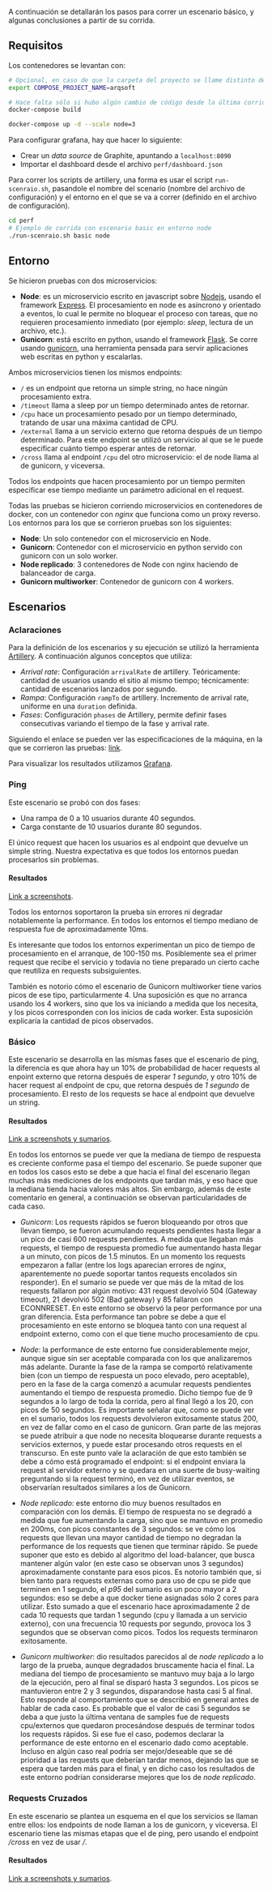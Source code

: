 A continuación se detallarán los pasos para correr un escenario básico, y algunas conclusiones a partir de su corrida.


## Requisitos

Los contenedores se levantan con:

```bash
# Opcional, en caso de que la carpeta del proyecto se llame distinto de arqsoft
export COMPOSE_PROJECT_NAME=arqsoft

# Hace falta sólo si hubo algún cambio de código desde la última corrida
docker-compose build

docker-compose up -d --scale node=3
```

Para configurar grafana, hay que hacer lo siguiente:

 - Crear un *data source* de Graphite, apuntando a `localhost:8090`
 - Importar el dashboard desde el archivo `perf/dashboard.json`

Para correr los scripts de artillery, una forma es usar el script `run-scenraio.sh`, pasandole el nombre del scenario (nombre del archivo de configuración) y el entorno en el que se va a correr (definido en el archivo de configuración).

```bash
cd perf
# Ejemplo de corrida con escenario basic en entorno node
./run-scenraio.sh basic node
```

## Entorno

Se hicieron pruebas con dos microservicios:

 - **Node**: es un microservicio escrito en javascript sobre [Nodejs](https://nodejs.org/en/), usando el framework [Express](https://expressjs.com/). El procesamiento en node es asíncrono y orientado a eventos, lo cual le permite no bloquear el proceso con tareas, que no requieren procesamiento inmediato (por ejemplo: *sleep*, lectura de un archivo, etc.).
 - **Gunicorn**: está escrito en python, usando el framework [Flask](http://flask.pocoo.org/). Se corre usando [gunicorn](https://gunicorn.org/), una herramienta pensada para servir aplicaciones web escritas en python y escalarlas.

Ambos microservicios tienen los mismos endpoints:

 - `/` es un endpoint que retorna un simple string, no hace ningún procesamiento extra.
 - `/timeout` llama a sleep por un tiempo determinado antes de retornar.
 - `/cpu` hace un procesamiento pesado por un tiempo determinado, tratando de usar una máxima cantidad de CPU.
 - `/external` llama a un servicio externo que retorna después de un tiempo determinado. Para este endpoint se utilizó un servicio al que se le puede especificar cuánto tiempo esperar antes de retornar.
 - `/cross` llama al endpoint `/cpu` del otro microservicio: el de node llama al de gunicorn, y viceversa.

Todos los endpoints que hacen procesamiento por un tiempo permiten especificar ese tiempo mediante un parámetro adicional en el request.

Todas las pruebas se hicieron corriendo microservicios en contenedores de docker, con un contenedor con *nginx* que funciona como un proxy reverso. Los entornos para los que se corrieron pruebas son los siguientes:

 - **Node**: Un solo contenedor con el microservicio en Node.
 - **Gunicorn**: Contenedor con el microservicio en python servido con gunicorn con un solo worker.
 - **Node replicado**: 3 contenedores de Node con nginx haciendo de balanceador de carga.
 - **Gunicorn multiworker**: Contenedor de gunicorn con 4 workers.


## Escenarios


### Aclaraciones

Para la definición de los escenarios y su ejecución se utilizó la herramienta [Artillery](https://artillery.io/). A continuación algunos conceptos que utiliza:

 - *Arrival rate*: Configuración `arrivalRate` de artillery. Teóricamente: cantidad de usuarios usando el sitio al mismo tiempo; técnicamente: cantidad de escenarios lanzados por segundo.
 - *Rampa*:  Configuración `rampTo` de artillery. Incremento de arrival rate, uniforme en una `duration` definida.
 - *Fases*: Configuración `phases` de Artillery, permite definir fases consecutivas variando el tiempo de la fase y arrival rate.

 Siguiendo el enlace se pueden ver las especificaciones de la máquina, en la que se corrieron las pruebas: [link](scenario_results.md#resultados-de-las-corridas).

 Para visualizar los resultados utilizamos [Grafana](https://grafana.com/).


### Ping

Este escenario se probó con dos fases:

 - Una rampa de 0 a 10 usuarios durante 40 segundos.
 - Carga constante de 10 usuarios durante 80 segundos.

El único request que hacen los usuarios es al endpoint que devuelve un simple string. Nuestra expectativa es que todos los entornos puedan procesarlos sin problemas.


#### Resultados

[Link a screenshots](scenario_results.md#ping).

Todos los entornos soportaron la prueba sin errores ni degradar notablemente la performance. En todos los entornos el tiempo mediano de respuesta fue de aproximadamente 10ms.

Es interesante que todos los entornos experimentan un pico de tiempo de procesamiento en el arranque, de 100-150 ms. Posiblemente sea el primer request que recibe el servicio y todavia no tiene preparado un cierto cache que reutiliza en requests subsiguientes.

También es notorio cómo el escenario de Gunicorn multiworker tiene varios picos de ese tipo, particularmente 4. Una suposición es que no arranca usando los 4 workers, sino que los va iniciando a medida que los necesita, y los picos corresponden con los inicios de cada worker. Esta suposición explicaría la cantidad de picos observados.


### Básico

Este escenario se desarrolla en las mismas fases que el escenario de ping, la diferencia es que ahora hay un 10% de probabilidad de hacer requests al enpoint externo que retorna después de esperar *1 segundo*, y otro 10% de hacer request al endpoint de cpu, que retorna después de *1 segundo* de procesamiento. El resto de los requests se hace al endpoint que devuelve un string.


#### Resultados

[Link a screenshots y sumarios](scenario_results.md#escenario-basico).

 En todos los entornos se puede ver que la mediana de tiempo de respuesta es creciente conforme pasa el tiempo del escenario. Se puede suponer que en todos los casos esto se debe a que hacia el final del escenario llegan muchas más mediciones de los endpoints que tardan más, y eso hace que la mediana tienda hacia valores más altos. Sin embargo, además de este comentario en general, a continuación se observan particularidades de cada caso.

 - *Gunicorn*: Los requests rápidos se fueron bloqueando por otros que llevan tiempo, se fueron acumulando requests pendientes hasta llegar a un pico de casi 600 requests pendientes. A medida que llegaban más requests, el tiempo de respuesta promedio fue aumentando hasta llegar a un minuto, con picos de 1.5 minutos. En un momento los requests empezaron a fallar (entre los logs aparecian errores de nginx, aparentemente no puede soportar tantos requests encolados sin responder). En el sumario se puede ver que más de la mitad de los requests fallaron por algún motivo: 431 request devolvió 504 (Gateway timeout), 21 devolvió 502 (Bad gateway) y 85 fallaron con ECONNRESET.
 En este entorno se observó la peor performance por una gran diferencia. Esta performance tan pobre se debe a que el procesamiento en este entorno se bloquea tanto con una request al endpoint externo, como con el que tiene mucho procesamiento de cpu.

 - *Node*: la performance de este entorno fue considerablemente mejor, aunque sigue sin ser aceptable comparada con los que analizaremos más adelante. Durante la fase de la rampa se comportó relativamente bien (con un tiempo de respuesta un poco elevado, pero aceptable), pero en la fase de la carga comenzó a acumular requests pendientes aumentando el tiempo de respuesta promedio. Dicho tiempo fue de 9 segundos a lo largo de toda la corrida, pero al final llegó a los 20, con picos de 50 segundos.
 Es importante señalar que, como se puede ver en el sumario, todos los requests devolvieron exitosamente status 200, en vez de fallar como en el caso de gunicorn.
 Gran parte de las mejoras se puede atribuir a que node no necesita bloquearse durante requests a servicios externos, y puede estar procesando otros requests en el transcurso. En este punto vale la aclaración de que esto también se debe a cómo está programado el endpoint: si el endpoint enviara la request al servidor externo y se quedara en una suerte de busy-waiting preguntando si la request terminó, en vez de utilizar eventos, se observarían resultados similares a los de Gunicorn.

 - *Node replicado*: este entorno dio muy buenos resultados en comparación con los demás. El tiempo de respuesta no se degradó a medida que fue aumentando la carga, sino que se mantuvo en promedio en 200ms, con picos constantes de 3 segundos: se ve cómo los requests que llevan una mayor cantidad de tiempo no degradan la performance de los requests que tienen que terminar rápido.
 Se puede suponer que esto es debido al algoritmo del load-balancer, que busca mantener algún valor (en este caso se observan unos 3 segundos) aproximadamente constante para esos picos.
 Es notorio también que, si bien tanto para requests externas como para uso de cpu se pide que terminen en 1 segundo, el *p95* del sumario es un poco mayor a 2 segundos: eso se debe a que docker tiene asignadas sólo 2 cores para utilizar. Esto sumado a que el escenario hace aproximadamente 2 de cada 10 requests que tardan 1 segundo (cpu y llamada a un servicio externo), con una frecuencia 10 requests por segundo, provoca los 3 segundos que se observan como picos.
 Todos los requests terminaron exitosamente.

 - *Gunicorn multiworker*: dio resultados parecidos al de *node replicado* a lo largo de la prueba, aunque degradados bruscamente hacia el final. La mediana del tiempo de procesamiento se mantuvo muy baja a lo largo de la ejecución, pero al final se disparó hasta 3 segundos. Los picos se mantuvieron entre 2 y 3 segundos, disparandose hasta casi 5 al final. Esto responde al comportamiento que se describió en general antes de hablar de cada caso.
 Es probable que el valor de casi 5 segundos se deba a que justo la última ventana de samples fue de requests cpu/externos que quedaron procesándose después de terminar todos los requests rápidos. Si ese fue el caso, podemos declarar la performance de este entorno en el escenario dado como aceptable. Incluso en algún caso real podría ser mejor/deseable que se dé prioridad a las requests que deberían tardar menos, dejando las que se espera que tarden más para el final, y en dicho caso los resultados de este entorno podrían considerarse mejores que los de *node replicado*.


### Requests Cruzados

En este escenario se plantea un esquema en el que los servicios se llaman entre ellos: los endpoints de node llaman a los de gunicorn, y viceversa.
El escenario tiene las mismas etapas que el de ping, pero usando el endpoint */cross* en vez de usar */*.


#### Resultados

[Link a screenshots y sumarios](scenario_results.md#escenario-de-requests-cruzados).
